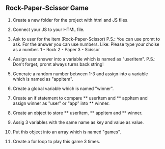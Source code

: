 ## Rock-Paper-Scissor Game
1. Create a new folder for the project with html and JS files.

2. Connect your JS to your HTML file.

3. Ask to user for the item (Rock-Paper-Scissor)
    P.S.: You can use promt to ask. For the answer you can use numbers. Like:
        Please type your choise as a number.
        1 - Rock
        2 - Paper
        3 - Scissor

4. Assign user answer into a variable which is named as "userItem".
    P.S.: Don't forget, promt always turns back string!

5. Generate a random number between 1-3 and assign into a variable which is named as "appItem".

6. Create a global variable which is named "winner".

7. Create an if statement to compare ** userItem and ** appItem and assign winner as "user" or "app" into ** winner.

8. Create an object to store ** userItem, ** appItem and ** winner.

9. Assig 3 variables with the same name as key and value as value.

10. Put this object into an array which is named "games".

13. Create a for loop to play this game 3 times.



